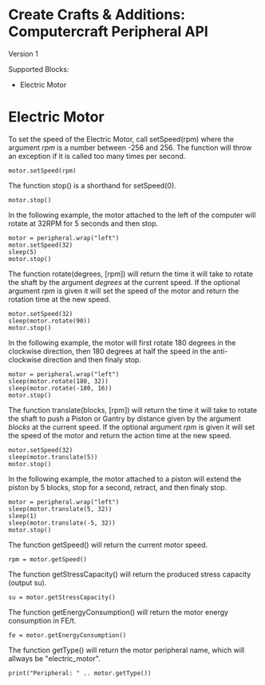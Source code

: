# Create Crafts & Additions: Computercraft Peripheral API

Version 1

Supported Blocks:
- Electric Motor

# Electric Motor

To set the speed of the Electric Motor, call setSpeed(rpm) where the argument *rpm* is a number between -256 and 256. The function will throw an exception if it is called too many times per second.
```
motor.setSpeed(rpm)
```
The function stop() is a shorthand for setSpeed(0).
```
motor.stop()
```
In the following example, the motor attached to the left of the computer will rotate at 32RPM for 5 seconds and then stop.
```
motor = peripheral.wrap("left")
motor.setSpeed(32)
sleep(5)
motor.stop()
```

The function rotate(degrees, [rpm]) will return the time it will take to rotate the shaft by the argument *degrees* at the current speed. If the optional argument *rpm* is given it will set the speed of the motor and return the rotation time at the new speed.
```
motor.setSpeed(32)
sleep(motor.rotate(90))
motor.stop()
```
In the following example, the motor will first rotate 180 degrees in the clockwise direction, then 180 degrees at half the speed in the anti-clockwise direction and then finaly stop.
```
motor = peripheral.wrap("left")
sleep(motor.rotate(180, 32))
sleep(motor.rotate(-180, 16))
motor.stop()
```

The function translate(blocks, [rpm]) will return the time it will take to rotate the shaft to push a Piston or Gantry by distance given by the argument *blocks* at the current speed. If the optional argument *rpm* is given it will set the speed of the motor and return the action time at the new speed.
```
motor.setSpeed(32)
sleep(motor.translate(5))
motor.stop()
```
In the following example, the motor attached to a piston will extend the piston by 5 blocks, stop for a second, retract, and then finaly stop.
```
motor = peripheral.wrap("left")
sleep(motor.translate(5, 32))
sleep(1)
sleep(motor.translate(-5, 32))
motor.stop()
```

The function getSpeed() will return the current motor speed.
```
rpm = motor.getSpeed()
```
The function getStressCapacity() will return the produced stress capacity (output su).
```
su = motor.getStressCapacity()
```
The function getEnergyConsumption() will return the motor energy consumption in FE/t.
```
fe = motor.getEnergyConsumption()
```
The function getType() will return the motor peripheral name, which will allways be "electric_motor".
```
print("Peripheral: " .. motor.getType())
```
